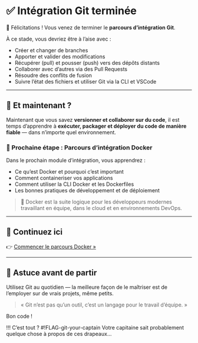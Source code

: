 # ✅ Intégration Git terminée

🎉 Félicitations ! Vous venez de terminer le **parcours d’intégration Git**.

À ce stade, vous devriez être à l’aise avec :

- Créer et changer de branches
- Apporter et valider des modifications
- Récupérer (pull) et pousser (push) vers des dépôts distants
- Collaborer avec d’autres via des Pull Requests
- Résoudre des conflits de fusion
- Suivre l’état des fichiers et utiliser Git via la CLI et VSCode

---

## 🧭 Et maintenant ?

Maintenant que vous savez **versionner et collaborer sur du code**, il est temps d’apprendre à **exécuter, packager et déployer du code de manière fiable** — dans n’importe quel environnement.

### 🚀 Prochaine étape : Parcours d’intégration Docker

Dans le prochain module d’intégration, vous apprendrez :

- Ce qu’est Docker et pourquoi c’est important
- Comment containeriser vos applications
- Comment utiliser la CLI Docker et les Dockerfiles
- Les bonnes pratiques de développement et de déploiement

> 🐳 Docker est la suite logique pour les développeurs modernes travaillant en équipe, dans le cloud et en environnements DevOps.

---

## 🔗 Continuez ici

👉 [Commencer le parcours Docker »](../learn-docker/index.md)

---

## 🧠 Astuce avant de partir

Utilisez Git au quotidien — la meilleure façon de le maîtriser est de l’employer sur de vrais projets, même petits.

> « Git n’est pas qu’un outil, c’est un langage pour le travail d’équipe. »

Bon code !

!!! C’est tout ?
    #!FLAG-git-your-captain
    Votre capitaine sait probablement quelque chose à propos de ces drapeaux…
